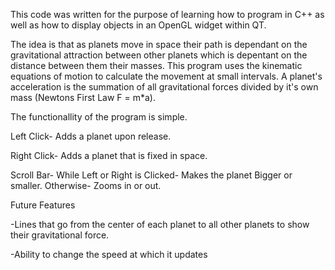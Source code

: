 This code was written for the purpose of learning how to program in C++ as well as how to display objects in an OpenGL widget within QT. 

The idea is that as planets move in space their path is dependant on the gravitational attraction between other planets which is depentant on the 
distance between them their masses. This program uses the kinematic equations of motion to calculate the movement at small intervals. A planet's 
acceleration is the summation of all gravitational forces divided by it's own mass (Newtons First Law F = m*a). 


The functionallity of the program is simple.

Left Click- Adds a planet upon release.

Right Click- Adds a planet that is fixed in space.

Scroll Bar-
  While Left or Right is Clicked- Makes the planet Bigger or smaller.
  Otherwise- Zooms in or out.
  
  
Future Features

-Lines that go from the center of each planet to all other planets to show their gravitational force.

-Ability to change the speed at which it updates




